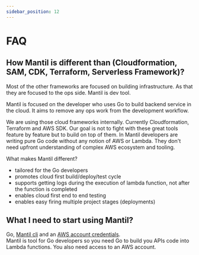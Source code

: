 ```yaml
---
sidebar_position: 12
---
```


# FAQ

## How Mantil is different than (Cloudformation, SAM, CDK, Terraform, Serverless Framework)?

Most of the other frameworks are focused on building infrastructure. As that they are focused to the ops side. Mantil is dev tool.

Mantil is focused on the developer who uses Go to build backend service in the cloud. It aims to remove any ops work from the development workflow.

We are using those cloud frameworks internally. Currently Cloudformation, Terraform and AWS SDK. Our goal is not to fight with these great tools feature by feature but to build on top of them. In Mantil developers are writing pure Go code without any notion of AWS or Lambda. They don't need upfront understanding of complex AWS ecosystem and tooling.  

What makes Mantil different?
 * tailored for the Go developers
 * promotes cloud first build/deploy/test cycle
 * supports getting logs during the execution of lambda function, not after the function is completed
 * enables cloud first end to end testing
 * enables easy firing multiple project stages (deployments)

## What I need to start using Mantil?
Go, [Mantil cli](cli_install.md) and an [AWS account credentials](aws_detailed_setup/aws_credentials.md).  
Mantil is tool for Go developers so you need Go to build you APIs code into Lambda functions. You also need access to an AWS account. 

